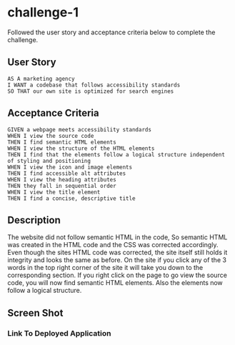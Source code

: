 # challenge-1

Followed the user story and acceptance criteria below to complete the challenge.

## User Story

```
AS A marketing agency
I WANT a codebase that follows accessibility standards
SO THAT our own site is optimized for search engines
```

## Acceptance Criteria

```
GIVEN a webpage meets accessibility standards
WHEN I view the source code
THEN I find semantic HTML elements
WHEN I view the structure of the HTML elements
THEN I find that the elements follow a logical structure independent of styling and positioning
WHEN I view the icon and image elements
THEN I find accessible alt attributes
WHEN I view the heading attributes
THEN they fall in sequential order
WHEN I view the title element
THEN I find a concise, descriptive title
```

## Description

The website did not follow semantic HTML in the code, So semantic HTML was created in the HTML code and the CSS was corrected accordingly. Even though the sites HTML code was corrected, the site itself still holds it integrity and looks the same as before. On the site if you click any of the 3 words in the top right corner of the site it will take you down to the corresponding section. If you right click on the page to go view the source code, you will now find semantic HTML elements. Also the elements now follow a logical structure.

## Screen Shot

### Link To Deployed Application